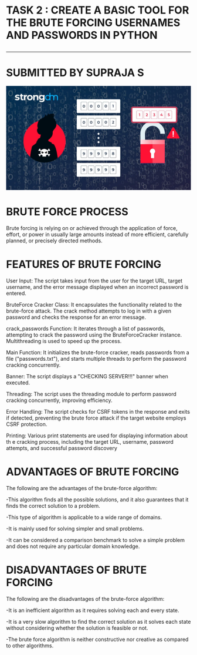 <p align="center">

# TASK 2 : CREATE A BASIC TOOL FOR THE BRUTE FORCING USERNAMES AND PASSWORDS IN PYTHON  <hr>
# SUBMITTED BY SUPRAJA S

</p>
<p align="center">
<img src="brute-force-attack.webp">
</p>

# BRUTE FORCE PROCESS 
<p>
 Brute forcing is relying on or achieved through the application of force, effort, or power in usually large amounts instead of more efficient, carefully planned, or precisely directed methods.
</p>

# FEATURES OF BRUTE FORCING 

User Input: The script takes input from the user for the target URL, target username, and the error message displayed when an incorrect password is entered.

BruteForce Cracker Class: It encapsulates the functionality related to the brute-force attack. The crack method attempts to log in with a given password and checks the response for an error message.

crack_passwords Function: It iterates through a list of passwords, attempting to crack the password using the BruteForceCracker instance. Multithreading is used to speed up the process.

Main Function: It initializes the brute-force cracker, reads passwords from a file ("passwords.txt"), and starts multiple threads to perform the password cracking concurrently.

Banner: The script displays a "CHECKING SERVER!!!" banner when executed.

Threading: The script uses the threading module to perform password cracking concurrently, improving efficiency.

Error Handling: The script checks for CSRF tokens in the response and exits if detected, preventing the brute force attack if the target website employs CSRF protection.

Printing: Various print statements are used for displaying information about th e cracking process, including the target URL, username, password attempts, and successful password discovery

# ADVANTAGES OF BRUTE FORCING 

The following are the advantages of the brute-force algorithm:

-This algorithm finds all the possible solutions, and it also guarantees that it finds the correct solution to a problem.

-This type of algorithm is applicable to a wide range of domains.

-It is mainly used for solving simpler and small problems.

-It can be considered a comparison benchmark to solve a simple problem and does not require any particular domain knowledge.

# DISADVANTAGES OF BRUTE FORCING

The following are the disadvantages of the brute-force algorithm:

-It is an inefficient algorithm as it requires solving each and every state.

-It is a very slow algorithm to find the correct solution as it solves each state without considering whether the solution is feasible or 
  not.
  
-The brute force algorithm is neither constructive nor creative as compared to other algorithms.



























